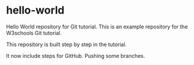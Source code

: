 # hello-world
Hello World repository for Git tutorial.
This is an example repository for the W3schools Git tutorial.

This repository is built step by step in the tutorial.

It now include steps for GitHub. 
Pushing some branches.

